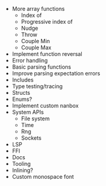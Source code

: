 - More array functions
  - Index of
  - Progressive index of
  - Nudge
  - Throw
  - Couple Min
  - Couple Max
- Implement function reversal
- Error handling
- Basic parsing functions
- Improve parsing expectation errors
- Includes
- Type testing/tracing
- Structs
- Enums?
- Implement custom nanbox
- System APIs
  - File system
  - Time
  - Rng
  - Sockets
- LSP
- FFI
- Docs
- Tooling
- Inlining?
- Custom monospace font